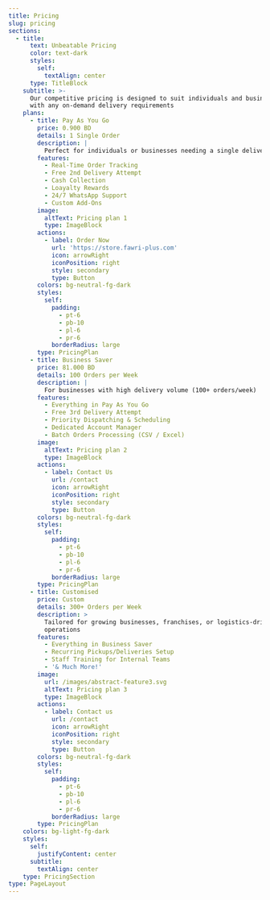 ```yaml
---
title: Pricing
slug: pricing
sections:
  - title:
      text: Unbeatable Pricing
      color: text-dark
      styles:
        self:
          textAlign: center
      type: TitleBlock
    subtitle: >-
      Our competitive pricing is designed to suit individuals and businesses
      with any on-demand delivery requirements
    plans:
      - title: Pay As You Go
        price: 0.900 BD
        details: 1 Single Order
        description: |
          Perfect for individuals or businesses needing a single delivery
        features:
          - Real-Time Order Tracking
          - Free 2nd Delivery Attempt
          - Cash Collection
          - Loayalty Rewards
          - 24/7 WhatsApp Support
          - Custom Add-Ons
        image:
          altText: Pricing plan 1
          type: ImageBlock
        actions:
          - label: Order Now
            url: 'https://store.fawri-plus.com'
            icon: arrowRight
            iconPosition: right
            style: secondary
            type: Button
        colors: bg-neutral-fg-dark
        styles:
          self:
            padding:
              - pt-6
              - pb-10
              - pl-6
              - pr-6
            borderRadius: large
        type: PricingPlan
      - title: Business Saver
        price: 81.000 BD
        details: 100 Orders per Week
        description: |
          For businesses with high delivery volume (100+ orders/week)
        features:
          - Everything in Pay As You Go
          - Free 3rd Delivery Attempt
          - Priority Dispatching & Scheduling
          - Dedicated Account Manager
          - Batch Orders Processing (CSV / Excel)
        image:
          altText: Pricing plan 2
          type: ImageBlock
        actions:
          - label: Contact Us
            url: /contact
            icon: arrowRight
            iconPosition: right
            style: secondary
            type: Button
        colors: bg-neutral-fg-dark
        styles:
          self:
            padding:
              - pt-6
              - pb-10
              - pl-6
              - pr-6
            borderRadius: large
        type: PricingPlan
      - title: Customised
        price: Custom
        details: 300+ Orders per Week
        description: >
          Tailored for growing businesses, franchises, or logistics-driven
          operations
        features:
          - Everything in Business Saver
          - Recurring Pickups/Deliveries Setup
          - Staff Training for Internal Teams
          - '& Much More!'
        image:
          url: /images/abstract-feature3.svg
          altText: Pricing plan 3
          type: ImageBlock
        actions:
          - label: Contact us
            url: /contact
            icon: arrowRight
            iconPosition: right
            style: secondary
            type: Button
        colors: bg-neutral-fg-dark
        styles:
          self:
            padding:
              - pt-6
              - pb-10
              - pl-6
              - pr-6
            borderRadius: large
        type: PricingPlan
    colors: bg-light-fg-dark
    styles:
      self:
        justifyContent: center
      subtitle:
        textAlign: center
    type: PricingSection
type: PageLayout
---
```

